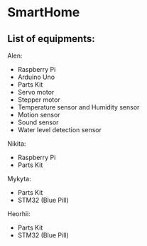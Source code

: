 # SmartHome
## List of equipments:

Alen: </br>
* Raspberry Pi
* Arduino Uno
* Parts Kit
* Servo motor
* Stepper motor
* Temperature sensor and Humidity sensor
* Motion sensor
* Sound sensor
* Water level detection sensor

Nikita: </br>
* Raspberry Pi
* Parts Kit

Mykyta: </br>
* Parts Kit
* STM32 (Blue Pill)

Heorhii: </br>
* Parts Kit
* STM32 (Blue Pill)
